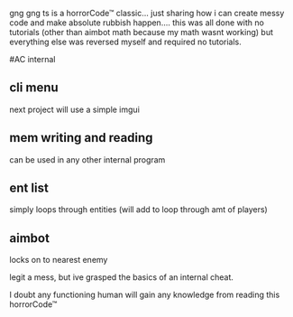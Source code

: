 gng gng ts is a horrorCode™ classic... just sharing how i can create messy code and make absolute rubbish happen....
this was all done with no tutorials (other than aimbot math because my math wasnt working) but everything else was reversed myself and required no tutorials.


#AC internal

cli menu
- 
next project will use a simple imgui

mem writing and reading <templates and class ready to use>
-
can be used in any other internal program

ent list
-
simply loops through entities (will add to loop through amt of players) 

aimbot 
-
locks on to nearest enemy


legit a mess, but ive grasped the basics of an internal cheat.

I doubt any functioning human will gain any knowledge from reading this horrorCode™
